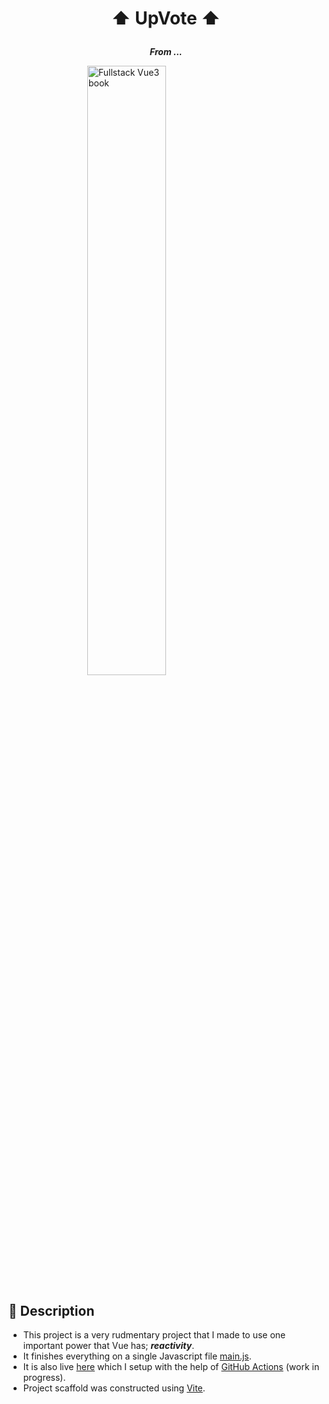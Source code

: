 # <p style="text-align: center">:arrow_up: UpVote :arrow_up:</p>

<p style="text-align: center"><strong><em>From ...</strong></em></p>

<img src="https://madewithnetworkfra.fra1.digitaloceanspaces.com/spatie-space-production/1747/fullstack-vue-guide.jpg" alt="Fullstack Vue3 book" style="display: block; width: 50%; margin: auto">

## :star2: Description

- This project is a very rudmentary project that I made to use one important power that Vue has; <strong><em>reactivity</em></strong>.
- It finishes everything on a single Javascript file [main.js](/public/main.js).
- It is also live [here](https://leykun-gizaw.github.io/UpVote) which I setup with the help of [GitHub Actions](https://github.com/features/actions) (work in progress).
- Project scaffold was constructed using [Vite](vitjs.dev).
